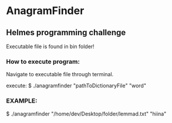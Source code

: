 # AnagramFinder
## Helmes programming challenge

Executable file is found in bin folder!

### How to execute program:

Navigate to executable file through terminal.

execute: $ ./anagramfinder "pathToDictionaryFile" "word"
  
### EXAMPLE: 
$ ./anagramfinder "/home/dev/Desktop/folder/lemmad.txt" "hiina"
